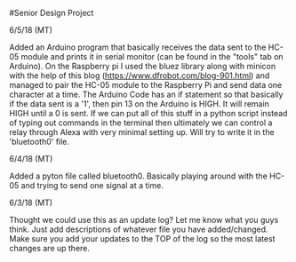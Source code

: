 #Senior Design Project


6/5/18 (MT)

Added an Arduino program that basically receives the data sent to the HC-05 
module and prints it in serial monitor (can be found in the "tools" tab on
Arduino). On the Raspberry pi I used the bluez library along with minicon with the help of this 
blog (https://www.dfrobot.com/blog-901.html) and managed to pair the HC-05
module to the Raspberry Pi and send data one character at a time. The 
Arduino Code has an if statement so that basically if the data sent is a '1',
then pin 13 on the Arduino is HIGH. It will remain HIGH until a 0 is sent.
If we can put all of this stuff in a python script instead of typing out commands
in the terminal then ultimately we can control a relay through Alexa with very
minimal setting up. Will try to write it in the 'bluetooth0' file. 


6/4/18 (MT)

Added a pyton file called bluetooth0. Basically playing around with the HC-05
and trying to send one signal at a time.


6/3/18 (MT)

Thought we could use this as an update log? Let me know what you guys think.
Just add descriptions of whatever file you have added/changed. Make sure you
add your updates to the TOP of the log so the most latest changes are up there.

